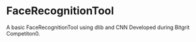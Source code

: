 # FaceRecognitionTool
A basic FaceRecognitionTool using dlib and CNN Developed during Bitgrit Competiton0.

